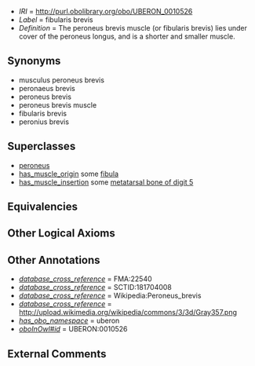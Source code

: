  * *IRI* = http://purl.obolibrary.org/obo/UBERON_0010526
 * *Label* = fibularis brevis
 * *Definition* = The peroneus brevis muscle (or fibularis brevis) lies under cover of the peroneus longus, and is a shorter and smaller muscle.

## Synonyms

 * musculus peroneus brevis
 * peronaeus brevis
 * peroneus brevis
 * peroneus brevis muscle
 * fibularis brevis
 * peronius brevis

## Superclasses

 * [peroneus](../../UBERON/32/UBERON_0009132.md)
 * [has_muscle_origin](../../RO/72/RO_0002372.md) some [fibula](../../UBERON/46/UBERON_0001446.md)
 * [has_muscle_insertion](../../RO/73/RO_0002373.md) some [metatarsal bone of digit 5](../../UBERON/54/UBERON_0003654.md)

## Equivalencies


## Other Logical Axioms


## Other Annotations

 * *[database_cross_reference](../../ef/oboInOwl#hasDbXref.md)* = FMA:22540
 * *[database_cross_reference](../../ef/oboInOwl#hasDbXref.md)* = SCTID:181704008
 * *[database_cross_reference](../../ef/oboInOwl#hasDbXref.md)* = Wikipedia:Peroneus_brevis
 * *[database_cross_reference](../../ef/oboInOwl#hasDbXref.md)* = http://upload.wikimedia.org/wikipedia/commons/3/3d/Gray357.png
 * *[has_obo_namespace](../../ce/oboInOwl#hasOBONamespace.md)* = uberon
 * *[oboInOwl#id](../../id/oboInOwl#id.md)* = UBERON:0010526

## External Comments

